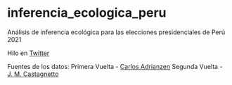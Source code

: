 # inferencia_ecologica_peru

Análisis de inferencia ecológica para las elecciones presidenciales de Perú 2021


Hilo en [Twitter](https://twitter.com/Tartagalensis/status/1402377124221235204?s=20)

Fuentes de los datos:
Primera Vuelta - [Carlos Adrianzen](https://twitter.com/CadrianzenGB)
Segunda Vuelta - [J. M. Castagnetto](https://twitter.com/jmcastagnetto)
